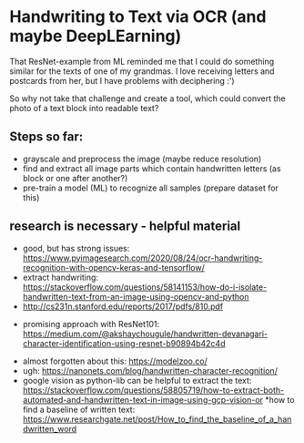 # Handwriting to Text via OCR (and maybe DeepLEarning)

That ResNet-example from ML reminded me that I could do something similar for the texts of one of my grandmas.
I love receiving letters and postcards from her, but I have problems with deciphering :')

So why not take that challenge and create a tool, which could convert the photo of a text block into readable text?

## Steps so far:
* grayscale and preprocess the image (maybe reduce resolution)
* find and extract all image parts which contain handwritten letters (as block or one after another?)
* pre-train a model (ML) to recognize all samples (prepare dataset for this)

## research is necessary - helpful material
* good, but has strong issues: <https://www.pyimagesearch.com/2020/08/24/ocr-handwriting-recognition-with-opencv-keras-and-tensorflow/>
* extract handwriting: <https://stackoverflow.com/questions/58141153/how-do-i-isolate-handwritten-text-from-an-image-using-opencv-and-python>
* <http://cs231n.stanford.edu/reports/2017/pdfs/810.pdf>
+ promising approach with ResNet101: <https://medium.com/@akshaychougule/handwritten-devanagari-character-identification-using-resnet-b90894b42c4d>
* almost forgotten about this: <https://modelzoo.co/>
* ugh: <https://nanonets.com/blog/handwritten-character-recognition/>
* google vision as python-lib can be helpful to extract the text: <https://stackoverflow.com/questions/58805719/how-to-extract-both-automated-and-handwritten-text-in-image-using-gcp-vision-or>
*how to find a baseline of written text: <https://www.researchgate.net/post/How_to_find_the_baseline_of_a_handwritten_word>
